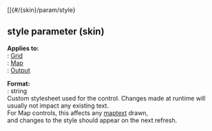 []{#/{skin}/param/style}    
## style parameter (skin)    
**Applies to:**    
:   [Grid](ref/%7Bskin%7D/control/grid)    
:   [Map](ref/%7Bskin%7D/control/map)    
:   [Output](ref/%7Bskin%7D/control/output)    
<!-- -->    
**Format:**    
:   string    
Custom stylesheet used for the control. Changes made at runtime will    
usually not impact any existing text.    
For Map controls, this affects any [maptext](ref/atom/var/maptext) drawn,    
and changes to the style should appear on the next refresh.  
